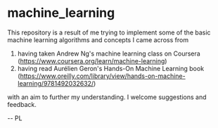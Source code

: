 # machine_learning
This repository is a result of me trying to implement some of the basic machine learning algorithms 
and concepts I came across from

1) having taken Andrew Ng's machine learning class on Coursera (https://www.coursera.org/learn/machine-learning)
2) having read Aurélien Geron's Hands-On Machine Learning book (https://www.oreilly.com/library/view/hands-on-machine-learning/9781492032632/)

with an aim to further my understanding. I welcome suggestions and feedback.

-- PL
